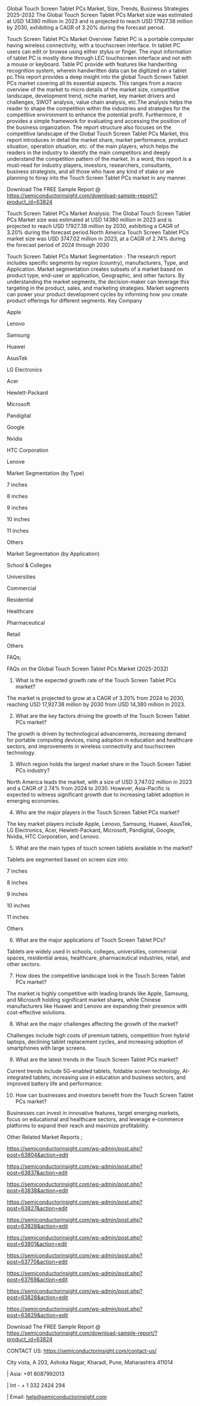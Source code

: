Global Touch Screen Tablet PCs Market, Size, Trends, Business Strategies 2025-2032
The Global Touch Screen Tablet PCs Market size was estimated at USD 14380 million in 2023 and is projected to reach USD 17927.38 million by 2030, exhibiting a CAGR of 3.20% during the forecast period.

Touch Screen Tablet PCs Market Overview
Tablet PC is a portable computer having wireless connectivity, with a touchscreen interface. In tablet PC users can edit or browse using either stylus or finger. The input information of tablet PC is mostly done through LEC touchscreen interface and not with a mouse or keyboard. Table PC provide with features like handwriting recognition system, wherein handwritten data can be digitized on a tablet pc.This report provides a deep insight into the global Touch Screen Tablet PCs market covering all its essential aspects. This ranges from a macro overview of the market to micro details of the market size, competitive landscape, development trend, niche market, key market drivers and challenges, SWOT analysis, value chain analysis, etc.The analysis helps the reader to shape the competition within the industries and strategies for the competitive environment to enhance the potential profit. Furthermore, it provides a simple framework for evaluating and accessing the position of the business organization. The report structure also focuses on the competitive landscape of the Global Touch Screen Tablet PCs Market, this report introduces in detail the market share, market performance, product situation, operation situation, etc. of the main players, which helps the readers in the industry to identify the main competitors and deeply understand the competition pattern of the market. In a word, this report is a must-read for industry players, investors, researchers, consultants, business strategists, and all those who have any kind of stake or are planning to foray into the Touch Screen Tablet PCs market in any manner.


Download The FREE Sample Report @  https://semiconductorinsight.com/download-sample-report/?product_id=63824 

 

Touch Screen Tablet PCs Market Analysis:
The Global Touch Screen Tablet PCs Market size was estimated at USD 14380 million in 2023 and is projected to reach USD 17927.38 million by 2030, exhibiting a CAGR of 3.20% during the forecast period.North America Touch Screen Tablet PCs market size was USD 3747.02 million in 2023, at a CAGR of 2.74% during the forecast period of 2024 through 2030 

Touch Screen Tablet PCs Market Segmentation :
The research report includes specific segments by region (country), manufacturers, Type, and Application. Market segmentation creates subsets of a market based on product type, end-user or application, Geographic, and other factors. By understanding the market segments, the decision-maker can leverage this targeting in the product, sales, and marketing strategies. Market segments can power your product development cycles by informing how you create product offerings for different segments. Key Company

Apple

Lenovo

Samsung

Huawei

AsusTek

LG Electronics

Acer

Hewlett-Packard

Microsoft

Pandigital

Google

Nvidia

HTC Corporation

Lenove

Market Segmentation (by Type)

7 inches

8 inches

9 inches

10 inches

11 inches

Others

Market Segmentation (by Application)

School & Colleges

Universities

Commercial

Residential

Healthcare

Pharmaceutical

Retail

Others

FAQs; 

FAQs on the Global Touch Screen Tablet PCs Market (2025-2032)
1. What is the expected growth rate of the Touch Screen Tablet PCs market?

The market is projected to grow at a CAGR of 3.20% from 2024 to 2030, reaching USD 17,927.38 million by 2030 from USD 14,380 million in 2023.

2. What are the key factors driving the growth of the Touch Screen Tablet PCs market?

The growth is driven by technological advancements, increasing demand for portable computing devices, rising adoption in education and healthcare sectors, and improvements in wireless connectivity and touchscreen technology.

3. Which region holds the largest market share in the Touch Screen Tablet PCs industry?

North America leads the market, with a size of USD 3,747.02 million in 2023 and a CAGR of 2.74% from 2024 to 2030. However, Asia-Pacific is expected to witness significant growth due to increasing tablet adoption in emerging economies.

4. Who are the major players in the Touch Screen Tablet PCs market?

The key market players include Apple, Lenovo, Samsung, Huawei, AsusTek, LG Electronics, Acer, Hewlett-Packard, Microsoft, Pandigital, Google, Nvidia, HTC Corporation, and Lenovo.

5. What are the main types of touch screen tablets available in the market?

Tablets are segmented based on screen size into:

7 inches

8 inches

9 inches

10 inches

11 inches

Others

6. What are the major applications of Touch Screen Tablet PCs?

Tablets are widely used in schools, colleges, universities, commercial spaces, residential areas, healthcare, pharmaceutical industries, retail, and other sectors.

7. How does the competitive landscape look in the Touch Screen Tablet PCs market?

The market is highly competitive with leading brands like Apple, Samsung, and Microsoft holding significant market shares, while Chinese manufacturers like Huawei and Lenovo are expanding their presence with cost-effective solutions.

8. What are the major challenges affecting the growth of the market?

Challenges include high costs of premium tablets, competition from hybrid laptops, declining tablet replacement cycles, and increasing adoption of smartphones with large screens.

9. What are the latest trends in the Touch Screen Tablet PCs market?

Current trends include 5G-enabled tablets, foldable screen technology, AI-integrated tablets, increasing use in education and business sectors, and improved battery life and performance.

10. How can businesses and investors benefit from the Touch Screen Tablet PCs market?

Businesses can invest in innovative features, target emerging markets, focus on educational and healthcare sectors, and leverage e-commerce platforms to expand their reach and maximize profitability.

Other Related Market Reports ; 

https://semiconductorinsight.com/wp-admin/post.php?post=63804&action=edit

https://semiconductorinsight.com/wp-admin/post.php?post=63837&action=edit

https://semiconductorinsight.com/wp-admin/post.php?post=63838&action=edit

https://semiconductorinsight.com/wp-admin/post.php?post=63827&action=edit

https://semiconductorinsight.com/wp-admin/post.php?post=63828&action=edit

https://semiconductorinsight.com/wp-admin/post.php?post=63801&action=edit

https://semiconductorinsight.com/wp-admin/post.php?post=63770&action=edit

https://semiconductorinsight.com/wp-admin/post.php?post=63769&action=edit

https://semiconductorinsight.com/wp-admin/post.php?post=63828&action=edit

https://semiconductorinsight.com/wp-admin/post.php?post=63829&action=edit


Download The FREE Sample Report @  https://semiconductorinsight.com/download-sample-report/?product_id=63824 


CONTACT US: https://semiconductorinsight.com/contact-us/ 

City vista, A 203, Ashoka Nagar, Kharadi, Pune, Maharashtra 411014 

| Asia: +91 8087992013 

| Int - + 1 332 2424 294 

| Email: help@semiconductorinsight.com
